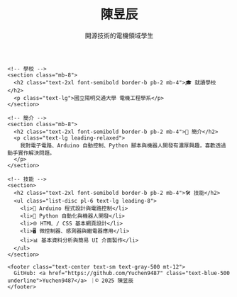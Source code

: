 <!DOCTYPE html>
<html lang="zh-Hant">
<head>
  <meta charset="UTF-8" />
  <meta name="viewport" content="width=device-width, initial-scale=1.0"/>
  <title>陳昱辰 | 個人介紹</title>
  <link href="https://cdn.jsdelivr.net/npm/tailwindcss@2.2.19/dist/tailwind.min.css" rel="stylesheet" />
</head>
<body class="bg-gray-100 text-gray-800 font-sans">
  <div class="max-w-3xl mx-auto px-6 py-12">
    <!-- 姓名 -->
    <header class="text-center mb-10">
      <h1 class="text-5xl font-bold text-gray-900 mb-4">陳昱辰</h1>
      <p class="text-xl text-gray-600">開源技術的電機領域學生</p>
    </header>

    <!-- 學校 -->
    <section class="mb-8">
      <h2 class="text-2xl font-semibold border-b pb-2 mb-4">🎓 就讀學校</h2>
      <p class="text-lg">國立陽明交通大學 電機工程學系</p>
    </section>

    <!-- 簡介 -->
    <section class="mb-8">
      <h2 class="text-2xl font-semibold border-b pb-2 mb-4">👋 簡介</h2>
      <p class="text-lg leading-relaxed">
        我對電子電路、Arduino 自動控制、Python 腳本與機器人開發有濃厚興趣，喜歡透過動手實作解決問題。
      </p>
    </section>

    <!-- 技能 -->
    <section>
      <h2 class="text-2xl font-semibold border-b pb-2 mb-4">🛠 技能</h2>
      <ul class="list-disc pl-6 text-lg leading-8">
        <li>🔌 Arduino 程式設計與電路控制</li>
        <li>🐍 Python 自動化與機器人開發</li>
        <li>🌐 HTML / CSS 基本網頁設計</li>
        <li>🖥 微控制器、感測器與繼電器應用</li>
        <li>📊 基本資料分析與簡易 UI 介面製作</li>
      </ul>
    </section>

    <footer class="text-center text-sm text-gray-500 mt-12">
      GitHub: <a href="https://github.com/Yuchen9487" class="text-blue-500 underline">Yuchen9487</a> ｜© 2025 陳昱辰
    </footer>
  </div>
</body>
</html>
